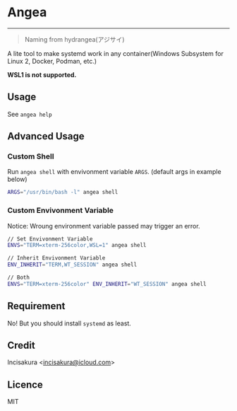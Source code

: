 # Angea

---
> Naming from hydrangea(アジサイ)

A lite tool to make systemd work in any container(Windows Subsystem for Linux 2, Docker, Podman, etc.)

**WSL1 is not supported.**

## Usage

See `angea help`

## Advanced Usage

### Custom Shell

Run `angea shell` with envivonment variable `ARGS`. (default args in example below)

``` bash
ARGS="/usr/bin/bash -l" angea shell
```

### Custom Envivonment Variable

Notice: Wroung environment variable passed may trigger an error.

``` bash
// Set Envivonment Variable
ENVS="TERM=xterm-256color,WSL=1" angea shell

// Inherit Envivonment Variable
ENV_INHERIT="TERM,WT_SESSION" angea shell

// Both
ENVS="TERM=xterm-256color" ENV_INHERIT="WT_SESSION" angea shell
```

## Requirement

No! But you should install `systemd` as least.

## Credit

Incisakura &lt;incisakura@icloud.com>

## Licence

MIT

